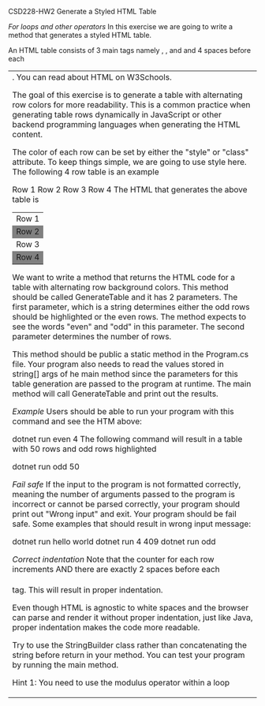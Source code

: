 CSD228-HW2 Generate a Styled HTML Table

*For loops and other operators*
In this exercise we are going to write a method that generates a styled HTML table.

An HTML table consists of 3 main tags namely <table>, <tr>, and <td>. You can read about HTML on W3Schools.

The goal of this exercise is to generate a table with alternating row colors for more readability. This is a common practice when generating table rows dynamically in JavaScript or other backend programming languages when generating the HTML content.

The color of each row can be set by either the "style" or "class" attribute. To keep things simple, we are going to use style here. The following 4 row table is an example

Row 1
Row 2
Row 3
Row 4
The HTML that generates the above table is

<table>
    <tr>
        <td>Row 1</td>
    </tr>
    <tr style="background:gray">
        <td>Row 2</td>
    </tr>
    <tr>
        <td>Row 3</td>
    </tr>
    <tr style="background:gray">
        <td>Row 4</td>
    </tr>
</table>

We want to write a method that returns the HTML code for a table with alternating row background colors. This method should be called GenerateTable and it has 2 parameters. The first parameter, which is a string determines either the odd rows should be highlighted or the even rows. The method expects to see the words "even" and "odd" in this parameter. The second parameter determines the number of rows.

This method should be public a static method in the Program.cs file. Your program also needs to read the values stored in string[] args of he main method since the parameters for this table generation are passed to the program at runtime. The main method will call GenerateTable and print out the results.

*Example*
Users should be able to run your program with this command and see the HTM above:

dotnet run even 4
The following command will result in a table with 50 rows and odd rows highlighted

dotnet run odd 50


*Fail safe*
If the input to the program is not formatted correctly, meaning the number of arguments passed to the program is incorrect or cannot be parsed correctly, your program should print out "Wrong input" and exit. Your program should be fail safe. Some examples that should result in wrong input message:

dotnet run hello world
dotnet run 4 409
dotnet run odd


*Correct indentation*
Note that the counter for each row increments AND there are exactly 2 spaces before each <tr> and 4 spaces before each <td> tag. This will result in proper indentation.

Even though HTML is agnostic to white spaces and the browser can parse and render it without proper indentation, just like Java, proper indentation makes the code more readable.

Try to use the StringBuilder class rather than concatenating the string before return in your method. You can test your program by running the main method.

Hint 1: You need to use the modulus operator within a loop